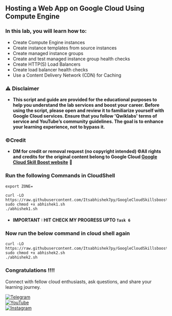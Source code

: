 ## Hosting a Web App on Google Cloud Using Compute Engine


### In this lab, you will learn  how to:

- Create Compute Engine instances
- Create instance templates from source instances
- Create managed instance groups
- Create and test managed instance group health checks
- Create HTTP(S) Load Balancers
- Create load balancer health checks
- Use a Content Delivery Network (CDN) for Caching

### ⚠️ Disclaimer
- **This script and guide are provided for  the educational purposes to help you understand the lab services and boost your career. Before using the script, please open and review it to familiarize yourself with Google Cloud services. Ensure that you follow 'Qwiklabs' terms of service and YouTube’s community guidelines. The goal is to enhance your learning experience, not to bypass it.**

### ©Credit
- **DM for credit or removal request (no copyright intended) ©All rights and credits for the original content belong to Google Cloud [Google Cloud Skill Boost website](https://www.cloudskillsboost.google/)** 🙏


### Run the following Commands in CloudShell

```
export ZONE=
```


```
curl -LO https://raw.githubusercontent.com/Itsabhishek7py/GoogleCloudSkillsboost/refs/heads/main/Hosting%20a%20Web%20App%20on%20Google%20Cloud%20Using%20Compute%20Engine/abhishek1.sh
sudo chmod +x abhishek1.sh
./abhishek1.sh
```
* #### IMPORTANT : HIT CHECK MY PROGRESS UPTO `Task 6`

### Now run the below command in cloud shell again
```
curl -LO https://raw.githubusercontent.com/Itsabhishek7py/GoogleCloudSkillsboost/refs/heads/main/Hosting%20a%20Web%20App%20on%20Google%20Cloud%20Using%20Compute%20Engine/abhishek2.sh
sudo chmod +x abhishek2.sh
./abhishek2.sh
```

### Congratulations !!!!

Connect with fellow cloud enthusiasts, ask questions, and share your learning journey.  

[![Telegram](https://img.shields.io/badge/Telegram_Group-2CA5E0?style=for-the-badge&logo=telegram&logoColor=white)](https://t.me/+gBcgRTlZLyM4OGI1)  
[![YouTube](https://img.shields.io/badge/Subscribe-FF0000?style=for-the-badge&logo=youtube&logoColor=white)](https://www.youtube.com/@drabhishek.5460?sub_confirmation=1)  
[![Instagram](https://img.shields.io/badge/Follow-%23E4405F?style=for-the-badge&logo=instagram&logoColor=white)](https://www.instagram.com/drabhishek.5460/) 
